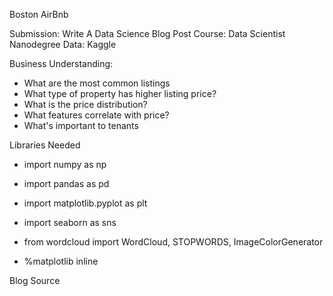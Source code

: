 Boston AirBnb

Submission: Write A Data Science Blog Post
Course: Data Scientist Nanodegree
Data: Kaggle

Business Understanding:

- What are the most common listings
- What type of property has higher listing price?
- What is the price distribution?
- What features correlate with price?
- What's important to tenants

Libraries Needed

- import numpy as np

- import pandas as pd

- import matplotlib.pyplot as plt

- import seaborn as sns

- from wordcloud import WordCloud, STOPWORDS, ImageColorGenerator

- %matplotlib inline


Blog Source


